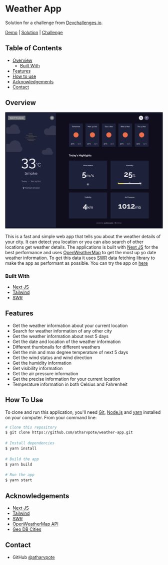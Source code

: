 # Weather App

Solution for a challenge from [Devchallenges.io](http://devchallenges.io).

[Demo](https://getweather-app.vercel.app/) |
[Solution](https://github.com/atharvpote/weather-app) |
[Challenge](https://devchallenges.io/challenges/mM1UIenRhK808W8qmLWv)

## Table of Contents

- [Overview](#overview)
  - [Built With](#built-with)
- [Features](#features)
- [How to use](#how-to-use)
- [Acknowledgements](#acknowledgements)
- [Contact](#contact)

## Overview

![screenshot](./screeshot/wather-app.png)

This is a fast and simple web app that tells you about the weather details of your city. It can detect you location or you can also search of other locations get weather details. The applications is built with [Next JS](https://nextjs.org/) for the best performance and uses [OpenWeatherMap](https://openweathermap.org/) to get the most up yo date weather information. To get this data it uses [SWR](https://swr.vercel.app/) data fetching library to make the app as performant as possible. You can try the app on [here](https://getweather-app.vercel.app/)

### Built With

- [Next JS](https://nextjs.org/)
- [Tailwind](https://tailwindcss.com/)
- [SWR](https://swr.vercel.app/)

## Features

- Get the weather information about your current location
- Search for weather information of any other city
- Get the weather information about next 5 days
- Get the date and location of the weather information
- Different thumbnails for different weathers
- Get the min and max degree temperature of next 5 days
- Get the wind status and wind direction
- Get the humidity information
- Get visibility information
- Get the air pressure information
- Get the precise information for your current location
- Temperature information in both Celsius and Fahrenheit

## How To Use

To clone and run this application, you'll need [Git](https://git-scm.com), [Node.js](https://nodejs.org/en/download/) and [yarn](https://yarnpkg.com/) installed on your computer. From your command line:

```bash
# Clone this repository
$ git clone https://github.com/atharvpote/weather-app.git

# Install dependencies
$ yarn install

# Build the app
$ yarn build

# Run the app
$ yarn start
```

## Acknowledgements

- [Next JS](https://nextjs.org/)
- [Tailwind](https://tailwindcss.com/)
- [SWR](https://swr.vercel.app/)
- [OpenWeatherMap API](https://openweathermap.org/api)
- [Geo DB Cities](http://geodb-cities-api.wirefreethought.com/)

## Contact

- GitHub [@atharvpote](https://github.com/atharvpote)
